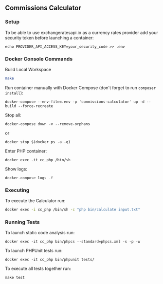 ## Commissions Calculator

### Setup
To be able to use exchangeratesapi.io as a currency rates provider add your security token before launching a container:
```shell
echo PROVIDER_API_ACCESS_KEY=your_security_code >> .env
```

### Docker Console Commands
Build Local Workspace
```bash
make
```
Run container manually with Docker Compose (don't forget to run `composer install`):
```shell
docker-compose --env-file=.env -p 'commissions-calculator' up -d --build --force-recreate
```
Stop all:
```shell
docker-compose down -v --remove-orphans
```
or
```shell
docker stop $(docker ps -a -q)
```
Enter PHP container:
```shell
docker exec -it cc_php /bin/sh
```
Show logs:
```shell
docker-compose logs -f
```

### Executing
To execute the Calculator run:
```bash
docker exec -i cc_php /bin/sh -c "php bin/calculate input.txt"
```

### Running Tests
To launch static code analysis run:
```shell
docker exec -it cc_php bin/phpcs --standard=phpcs.xml -s -p -w
```
To launch PHPUnit tests run:
```shell
docker exec -it cc_php bin/phpunit tests/
```
To execute all tests together run:
```shell
make test
```